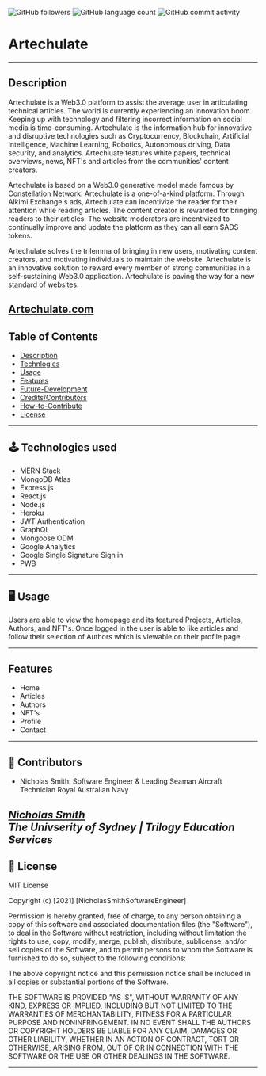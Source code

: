 <img alt="GitHub followers" src="https://img.shields.io/github/followers/N1cholasSmith?style=social">     <img alt="GitHub language count" src="https://img.shields.io/github/languages/count/N1cholasSmith/artechulate?style=social">     <img alt="GitHub commit activity" src="https://img.shields.io/github/commit-activity/w/N1cholasSmith/artechulate?style=social">


# Artechulate

---
## Description
Artechulate is a Web3.0 platform to assist the average user in articulating technical articles. The world is currently experiencing an innovation boom. Keeping up with technology and filtering incorrect information on social media is time-consuming. Artechulate is the information hub for innovative and disruptive technologies such as Cryptocurrency, Blockchain, Artificial Intelligence, Machine Learning, Robotics, Autonomous driving, Data security, and analytics. Artechluate features white papers, technical overviews, news, NFT's and articles from the communities' content creators.

Artechulate is based on a Web3.0 generative model made famous by Constellation Network. Artechulate is a one-of-a-kind platform. Through Alkimi Exchange's ads,  Artechulate can incentivize the reader for their attention while reading articles. The content creator is rewarded for bringing readers to their articles. The website moderators are incentivized to continually improve and update the platform as they can all earn $ADS tokens. 

Artechulate solves the trilemma of bringing in new users, motivating content creators, and motivating individuals to maintain the website. Artechulate is an innovative solution to reward every member of strong communities in a self-sustaining Web3.0 application. Artechulate is paving the way for a new standard of websites.


[Artechulate.com](https://n1cholassmith.github.io/artechulate/)
---
## Table of Contents
- [Description](#description)
- [Technlogies](#technologies)
- [Usage](#usage)
- [Features](#features)
- [Future-Development](#future-development)
- [Credits/Contributors](#credits/contributors)
- [How-to-Contribute](#how-to-contribute)
- [License](#license)
---

<a name="technologies"></a>

## 🕹 Technologies used
- MERN Stack
- MongoDB Atlas
- Express.js
- React.js
- Node.js
- Heroku 
- JWT Authentication
- GraphQL
- Mongoose ODM
- Google Analytics
- Google Single Signature Sign in
- PWB

---
<a name="usage"></a>

## 🖥 Usage

Users are able to view the homepage and its featured Projects, Articles, Authors, and NFT's. Once logged in the user is able to like articles and follow their selection of Authors which is viewable on their profile page.
 
---
## Features
- Home
- Articles
- Authors
- NFT's
- Profile
- Contact

---
<a name="contributors"></a>

## 👥 Contributors
- Nicholas Smith: Software Engineer & Leading Seaman Aircraft Technician Royal Australian Navy

_[Nicholas Smith](https://github.com/N1cholasSmith)_ <br>
_The Univserity of Sydney | Trilogy Education Services_ <br>
---
<a name="license"></a>

## 🔖 License
MIT License

Copyright (c) [2021] [NicholasSmithSoftwareEngineer]

Permission is hereby granted, free of charge, to any person obtaining a copy
of this software and associated documentation files (the "Software"), to deal
in the Software without restriction, including without limitation the rights
to use, copy, modify, merge, publish, distribute, sublicense, and/or sell
copies of the Software, and to permit persons to whom the Software is
furnished to do so, subject to the following conditions:

The above copyright notice and this permission notice shall be included in all
copies or substantial portions of the Software.

THE SOFTWARE IS PROVIDED "AS IS", WITHOUT WARRANTY OF ANY KIND, EXPRESS OR
IMPLIED, INCLUDING BUT NOT LIMITED TO THE WARRANTIES OF MERCHANTABILITY,
FITNESS FOR A PARTICULAR PURPOSE AND NONINFRINGEMENT. IN NO EVENT SHALL THE
AUTHORS OR COPYRIGHT HOLDERS BE LIABLE FOR ANY CLAIM, DAMAGES OR OTHER
LIABILITY, WHETHER IN AN ACTION OF CONTRACT, TORT OR OTHERWISE, ARISING FROM,
OUT OF OR IN CONNECTION WITH THE SOFTWARE OR THE USE OR OTHER DEALINGS IN THE
SOFTWARE.

---
